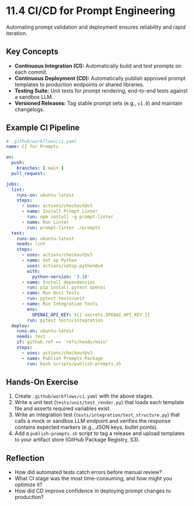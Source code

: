 # 11.4 CI/CD for Prompt Engineering

Automating prompt validation and deployment ensures reliability and rapid iteration.

## Key Concepts

- **Continuous Integration (CI):** Automatically build and test prompts on each commit.  
- **Continuous Deployment (CD):** Automatically publish approved prompt templates to production endpoints or shared libraries.  
- **Testing Suite:** Unit tests for prompt rendering, end-to-end tests against a sandbox LLM.  
- **Versioned Releases:** Tag stable prompt sets (e.g., `v1.0`) and maintain changelogs.

## Example CI Pipeline

```yaml
# .github/workflows/ci.yaml
name: CI for Prompts

on:
  push:
    branches: [ main ]
  pull_request:

jobs:
  lint:
    runs-on: ubuntu-latest
    steps:
      - uses: actions/checkout@v3
      - name: Install Prompt Linter
        run: npm install -g prompt-linter
      - name: Run Linter
        run: prompt-linter ./prompts
  test:
    runs-on: ubuntu-latest
    needs: lint
    steps:
      - uses: actions/checkout@v3
      - name: Set up Python
        uses: actions/setup-python@v4
        with:
          python-version: '3.10'
      - name: Install dependencies
        run: pip install pytest openai
      - name: Run Unit Tests
        run: pytest tests/unit
      - name: Run Integration Tests
        env:
          OPENAI_API_KEY: ${{ secrets.OPENAI_API_KEY }}
        run: pytest tests/integration
  deploy:
    runs-on: ubuntu-latest
    needs: test
    if: github.ref == 'refs/heads/main'
    steps:
      - uses: actions/checkout@v3
      - name: Publish Prompts Package
        run: bash scripts/publish-prompts.sh
```

## Hands-On Exercise

1. Create `.github/workflows/ci.yaml` with the above stages.  
2. Write a unit test (`tests/unit/test_render.py`) that loads each template file and asserts required variables exist.  
3. Write an integration test (`tests/integration/test_structure.py`) that calls a mock or sandbox LLM endpoint and verifies the response contains expected markers (e.g., JSON keys, bullet points).  
4. Add a `publish-prompts.sh` script to tag a release and upload templates to your artifact store (GitHub Package Registry, S3).

## Reflection

- How did automated tests catch errors before manual review?  
- What CI stage was the most time-consuming, and how might you optimize it?  
- How did CD improve confidence in deploying prompt changes to production?

